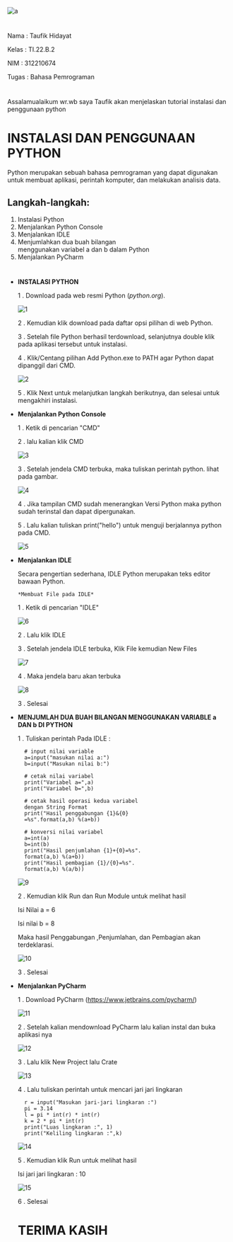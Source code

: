 ![a](https://user-images.githubusercontent.com/115480692/197404636-ec08f746-79ed-4472-9c70-3eb5170fdaf1.png)

#


Nama : Taufik Hidayat

Kelas : TI.22.B.2

NIM : 312210674

Tugas : Bahasa Pemrograman

#

Assalamualaikum wr.wb saya Taufik akan menjelaskan tutorial instalasi dan penggunaan python

#

# INSTALASI DAN PENGGUNAAN PYTHON
Python merupakan sebuah bahasa pemrograman yang dapat digunakan untuk membuat aplikasi, perintah komputer, dan melakukan analisis data.

## Langkah-langkah:
1. Instalasi Python
2. Menjalankan Python Console
3. Menjalankan IDLE
4. Menjumlahkan dua buah bilangan   
   menggunakan variabel a dan b dalam Python
5. Menjalankan PyCharm

#
 

* **INSTALASI PYTHON**


    1 . Download pada web resmi Python (*python.org*).

    ![1](https://user-images.githubusercontent.com/115480692/197403334-90ace896-6044-423b-a352-781574c1bf4f.png)


    2 . Kemudian klik download pada daftar opsi pilihan di web Python.

    3 . Setelah file Python berhasil terdownload, selanjutnya double klik pada aplikasi tersebut untuk instalasi.

    4 . Klik/Centang pilihan Add Python.exe to PATH agar Python dapat dipanggil dari CMD.

    ![2](https://user-images.githubusercontent.com/115480692/197403414-5d01609c-0270-4b99-ac9c-662fd3bb16d3.png)


    5 . Klik Next untuk melanjutkan langkah berikutnya, dan selesai untuk mengakhiri instalasi.

* **Menjalankan Python Console**


     1 . Ketik di pencarian "CMD"

     2 . lalu kalian klik CMD

    ![3](https://user-images.githubusercontent.com/115480692/197403434-23e50d01-0dc5-40f6-8841-e62655f98887.png)


     3 . Setelah jendela CMD terbuka, maka tuliskan perintah python. lihat pada gambar.

     ![4](https://user-images.githubusercontent.com/115480692/197403448-86ab6cbb-a306-4076-b8c8-2a03990180c7.png)


     4 . Jika tampilan CMD sudah menerangkan Versi Python maka python sudah terinstal dan dapat dipergunakan.

     5 . Lalu kalian tuliskan print("hello")  untuk menguji berjalannya python pada CMD.

     ![5](https://user-images.githubusercontent.com/115480692/197403457-6acf76e2-b7ca-49f2-a8ce-63193887f955.png)


* **Menjalankan IDLE**


    Secara pengertian sederhana, IDLE Python merupakan teks editor bawaan Python.

      *Membuat File pada IDLE*
    
    1 . Ketik di pencarian "IDLE"

    ![6](https://user-images.githubusercontent.com/115480692/197403467-41df82af-3818-4638-9771-788f79b68228.png)


    2 . Lalu klik IDLE

    3 . Setelah jendela IDLE terbuka, Klik File kemudian New Files

    ![7](https://user-images.githubusercontent.com/115480692/197403479-468d1b1d-734b-465b-b98d-c681c6f3f1f1.png)


    4 . Maka jendela baru akan terbuka

    ![8](https://user-images.githubusercontent.com/115480692/197403485-24c77769-1d17-4517-87f6-ed3c5fe0f386.png)


    3 . Selesai

* **MENJUMLAH DUA BUAH BILANGAN MENGGUNAKAN VARIABLE a DAN b DI PYTHON**


    1 . Tuliskan perintah Pada IDLE :

        # input nilai variable
        a=input("masukan nilai a:")
        b=input("Masukan nilai b:")

        # cetak nilai variabel
        print("Variabel a=",a)
        print("Variabel b=",b)

        # cetak hasil operasi kedua variabel 
        dengan String Format
        print("Hasil penggabungan {1}&{0}
        =%s".format(a,b) %(a+b))

        # konversi nilai variabel
        a=int(a)
        b=int(b)
        print("Hasil penjumlahan {1}+{0}=%s".
        format(a,b) %(a+b))
        print("Hasil pembagian {1}/{0}=%s".
        format(a,b) %(a/b))

    ![9](https://user-images.githubusercontent.com/115480692/197403498-a8e55cc7-c54f-49db-bec0-45a785a1c1d5.png)


    2 . Kemudian klik Run dan Run Module untuk melihat hasil
    
    Isi Nilai a = 6
    
    Isi nilai b = 8

     Maka hasil Penggabungan ,Penjumlahan, dan Pembagian akan terdeklarasi.

     ![10](https://user-images.githubusercontent.com/115480692/197403513-bed666ed-6dd4-417b-a597-efd6d59fc922.png)


    3 . Selesai

* **Menjalankan PyCharm**


    1 . Download PyCharm (https://www.jetbrains.com/pycharm/)

    ![11](https://user-images.githubusercontent.com/115480692/197403537-1bcd2bd5-0efc-4692-9047-7569cef49e98.png)


    2 . Setelah kalian mendownload PyCharm lalu kalian instal dan buka aplikasi nya

    ![12](https://user-images.githubusercontent.com/115480692/197403560-bf64aad0-78ba-47ff-9050-ff79853dee45.png)


    3 . Lalu klik New Project lalu Crate

    ![13](https://user-images.githubusercontent.com/115480692/197403575-82f1fe52-a3e6-47df-9a34-5b22b3f83fb7.png)


    4 . Lalu tuliskan perintah untuk mencari jari jari lingkaran

        r = input("Masukan jari-jari lingkaran :")
        pi = 3.14
        l = pi * int(r) * int(r)
        k = 2 * pi * int(r)
        print("Luas lingkaran :", 1)
        print("Keliling lingkaran :",k)

    ![14](https://user-images.githubusercontent.com/115480692/197403580-43c119eb-eb87-4799-a80a-ad8cc7d6b5a5.png)

    5 . Kemudian klik Run untuk melihat hasil

    Isi jari jari lingkaran : 10

    ![15](https://user-images.githubusercontent.com/115480692/197403591-a0e4137b-3350-4b26-973d-56928bac0bb3.png)

    6 . Selesai
    
    # TERIMA KASIH
